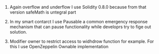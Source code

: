 

1) Again overflow and underflow I use Solidity 0.8.0 because from that version safeMath is untegral part

2) In my smart contarct I use Pausable a common emergency response mechanism that can pause functionality while developrs try to fige out solution. 

3) Modifier owner to restrict access to widhdrow function for example. For this I use OpenZeppelin Ownable implementation 